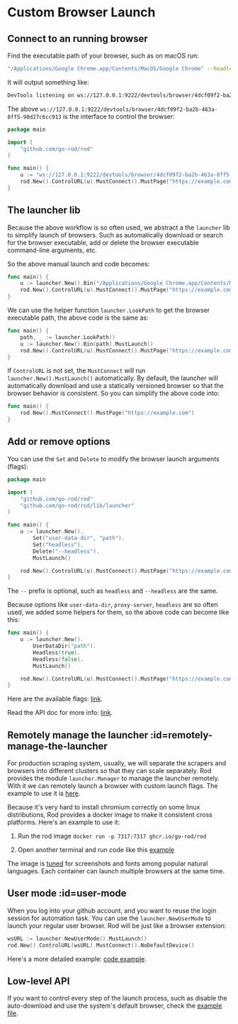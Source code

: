 # Custom Browser Launch

## Connect to an running browser

Find the executable path of your browser, such as on macOS run:

```bash
"/Applications/Google Chrome.app/Contents/MacOS/Google Chrome" --headless --remote-debugging-port=9222
```

It will output something like:

```txt
DevTools listening on ws://127.0.0.1:9222/devtools/browser/4dcf09f2-ba2b-463a-8ff5-90d27c6cc913
```

The above `ws://127.0.0.1:9222/devtools/browser/4dcf09f2-ba2b-463a-8ff5-90d27c6cc913` is the interface to control the browser:

```go
package main

import (
    "github.com/go-rod/rod"
)

func main() {
    u := "ws://127.0.0.1:9222/devtools/browser/4dcf09f2-ba2b-463a-8ff5-90d27c6cc913"
    rod.New().ControlURL(u).MustConnect().MustPage("https://example.com")
}
```

## The launcher lib

Because the above workflow is so often used, we abstract a the `launcher` lib to simplify launch of browsers. Such as automatically download or search for the browser executable, add or delete the browser executable command-line arguments, etc.

So the above manual launch and code becomes:

```go
func main() {
    u := launcher.New().Bin("/Applications/Google Chrome.app/Contents/MacOS/Google Chrome").MustLaunch()
    rod.New().ControlURL(u).MustConnect().MustPage("https://example.com")
}
```

We can use the helper function `launcher.LookPath` to get the browser executable path, the above code is the same as:

```go
func main() {
    path, _ := launcher.LookPath()
    u := launcher.New().Bin(path).MustLaunch()
    rod.New().ControlURL(u).MustConnect().MustPage("https://example.com")
}
```

If `ControlURL` is not set, the `MustConnect` will run `launcher.New().MustLaunch()` automatically. By default, the launcher will automatically download and use a statically versioned browser so that the browser behavior is consistent. So you can simplify the above code into:

```go
func main() {
    rod.New().MustConnect().MustPage("https://example.com")
}
```

## Add or remove options

You can use the `Set` and `Delete` to modify the browser launch arguments (flags):

```go
package main

import (
    "github.com/go-rod/rod"
    "github.com/go-rod/rod/lib/launcher"
)

func main() {
    u := launcher.New().
        Set("user-data-dir", "path").
        Set("headless").
        Delete("--headless").
        MustLaunch()

    rod.New().ControlURL(u).MustConnect().MustPage("https://example.com")
}
```

The `--` prefix is optional, such as `headless` and `--headless` are the same.

Because options like `user-data-dir`, `proxy-server`, `headless` are so often used, we added some helpers for them, so the above code can become like this:

```go
func main() {
    u := launcher.New().
        UserDataDir("path").
        Headless(true).
        Headless(false).
        MustLaunch()

    rod.New().ControlURL(u).MustConnect().MustPage("https://example.com")
}
```

Here are the available flags: [link](https://peter.sh/experiments/chromium-command-line-switches).

Read the API doc for more info: [link](https://pkg.go.dev/github.com/go-rod/rod/lib/launcher#Launcher).

## Remotely manage the launcher :id=remotely-manage-the-launcher

For production scraping system, usually, we will separate the scrapers and browsers into different clusters so that they can scale separately. Rod provides the module `launcher.Manager` to manage the launcher remotely. With it we can remotely launch a browser with custom launch flags. The example to use it is [here](https://github.com/go-rod/rod/blob/master/lib/launcher/rod-manager/main.go).

Because it's very hard to install chromium correctly on some linux distributions, Rod provides a docker image to make it consistent cross platforms. Here's an example to use it:

1. Run the rod image `docker run -p 7317:7317 ghcr.io/go-rod/rod`

2. Open another terminal and run code like this [example](https://github.com/go-rod/rod/blob/master/lib/examples/remote-launch/main.go)

The image is [tuned](https://github.com/go-rod/rod/blob/master/lib/docker/Dockerfile) for screenshots and fonts among popular natural languages. Each container can launch multiple browsers at the same time.

## User mode :id=user-mode

When you log into your github account, and you want to reuse the login session for automation task. You can use the `launcher.NewUserMode` to launch your regular user browser. Rod will be just like a browser extension:

```go
wsURL := launcher.NewUserMode().MustLaunch()
rod.New().ControlURL(wsURL).MustConnect().NoDefaultDevice()
```

Here's a more detailed example: [code example](https://github.com/go-rod/rod/blob/master/lib/examples/use-rod-like-chrome-extension/main.go).

## Low-level API

If you want to control every step of the launch process, such as disable the auto-download and use the system's default browser, check the [example file](https://github.com/go-rod/rod/blob/master/lib/launcher/example_test.go).
